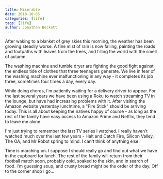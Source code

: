 ```yaml
---
title: Miserable
date: 2018-10-05
categories: [life]
tags: [life]
author: Jonathan Beckett
---
```


After waking to a blanket of grey skies this morning, the weather has been growing steadily worse. A fine mist of rain is now falling, painting the roads and footpaths with leaves from the trees, and filling the world with the smell of autumn.

The washing machine and tumble dryer are fighting the good fight against the endless tide of clothes that three teenagers generate. We live in fear of the washing machine ever malfunctioning in any way - it completes its job three, sometimes four times a day, every day.

While doing chores, I'm patiently waiting for a delivery driver to appear. For the last several years we have been using a Roku to watch streaming TV in the lounge, but have had increasing problems with it. After visiting the Amazon website yesterday lunchtime, a "Fire Stick" should be arriving today. This is all about keeping the natives happy of course - as long as the rest of the family have easy access to Amazon Prime and Netflix, they tend to leave me alone.

I'm just trying to remember the last TV series I watched. I really haven't watched much over the last few years - Halt and Catch Fire, Silicon Valley, The OA, and Mr Robot spring to mind. I can't think of anything else.

Time is marching on. I suppose I should really go and find out what we have in the cupboard for lunch. The rest of the family will return from their football match soon, probably cold, soaked to the skin, and in search of food. I'm guessing soup, and crusty bread might be the order of the day. Off to the corner shop I go...